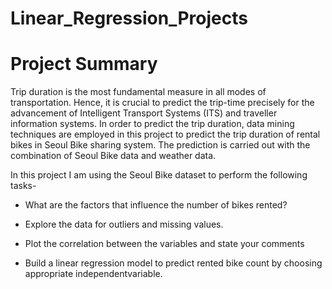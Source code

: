 # Linear_Regression_Projects

# Project Summary

Trip duration is the most fundamental measure in all modes of transportation. Hence, it is crucial to predict the trip-time precisely for the advancement of Intelligent Transport Systems (ITS) and traveller information systems. In order to predict the trip duration, data mining techniques are employed in this project to predict the trip duration of rental bikes in Seoul Bike sharing system. The prediction is carried out with the combination of Seoul Bike data and weather data.

In this project I am using  the Seoul Bike dataset to perform the following tasks-

- What are the factors that influence the number of bikes rented?

- Explore the data for outliers and missing values.

- Plot the correlation between the variables and state your comments

-  Build a linear regression model to predict rented bike count by choosing appropriate independentvariable.
